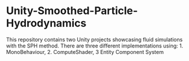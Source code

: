 # Unity-Smoothed-Particle-Hydrodynamics
This repository contains two Unity projects showcasing fluid simulations with the SPH method. There are three different implementations using: 1. MonoBehaviour, 2. ComputeShader, 3 Entity Component System
